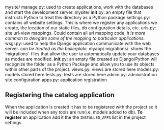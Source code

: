 mysite/
  manage.py: used to create applications, work with the databases and start the development server.
  mysite/
      __init__.py: an empty file that instructs Python to treat this directory as a Python package
      settings.py: contains all website settings. This is where we register any applications we create, the location of our static files, db configuration details, etc.
      urls.py: site url-view mappings. Could contain all url mapping code, _it is more common to delegate some of the mapping to particular applications._
      wsgi.py: used to help the Django application communicate with the web server. _can be treated as the boilerplate._
  myapp/
    migrations/: stores the 'migrations'-files that allow the user to automatically update your databases as modes are modified.
    __init__.py: an empty file created so Django/Python will recognize the folder as a Python Package and allow you to use its objects within other parts of the project.
    views.py: views are stored here
    models.py: models stored here
    tests.py: tests are stored here
    admin.py: administration site configuration
    apps.py: application registration


## Registering the catalog application

When the application is created it has to be registered with the project so it will be included when any tools are run(i.e. models added to db). **To register** an application add it the the ``INSTALLED_APPS`` list in the project settings.
